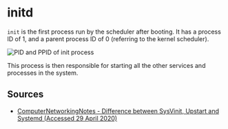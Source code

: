 # initd

`init` is the first process run by the scheduler after booting. It has a process ID of 1, and a parent process ID of 0 (referring to the kernel scheduler).

![PID and PPID of init process](images/init_ps.png)

This process is then responsible for starting all the other services and processes in the system.





## Sources

- [ComputerNetworkingNotes - Difference between SysVinit, Upstart and Systemd (Accessed 29 April 2020)](https://www.computernetworkingnotes.com/linux-tutorials/differences-between-sysvinit-upstart-and-systemd.html)

